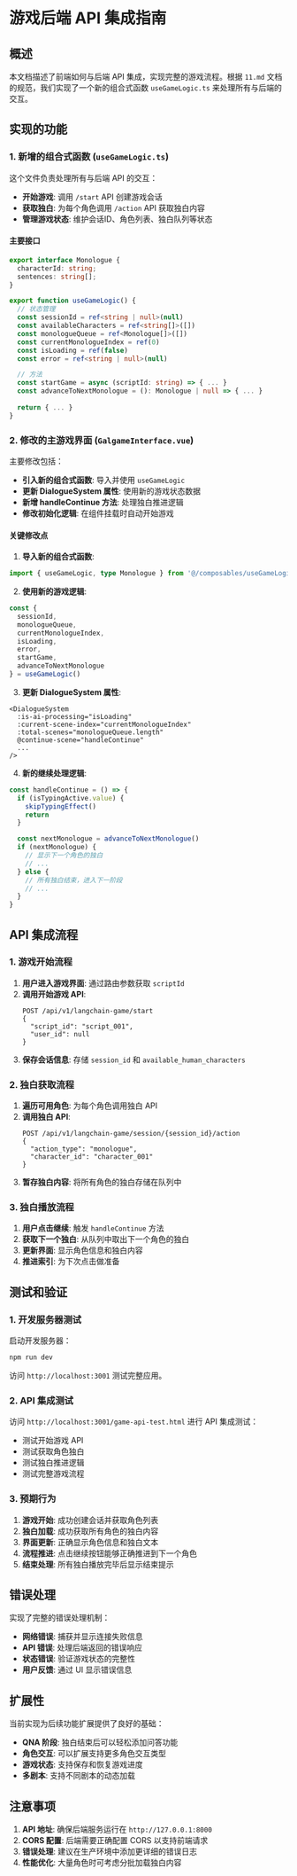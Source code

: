 # 游戏后端 API 集成指南

## 概述

本文档描述了前端如何与后端 API 集成，实现完整的游戏流程。根据 `11.md` 文档的规范，我们实现了一个新的组合式函数 `useGameLogic.ts` 来处理所有与后端的交互。

## 实现的功能

### 1. 新增的组合式函数 (`useGameLogic.ts`)

这个文件负责处理所有与后端 API 的交互：

- **开始游戏**: 调用 `/start` API 创建游戏会话
- **获取独白**: 为每个角色调用 `/action` API 获取独白内容
- **管理游戏状态**: 维护会话ID、角色列表、独白队列等状态

#### 主要接口

```typescript
export interface Monologue {
  characterId: string;
  sentences: string[];
}

export function useGameLogic() {
  // 状态管理
  const sessionId = ref<string | null>(null)
  const availableCharacters = ref<string[]>([])
  const monologueQueue = ref<Monologue[]>([])
  const currentMonologueIndex = ref(0)
  const isLoading = ref(false)
  const error = ref<string | null>(null)

  // 方法
  const startGame = async (scriptId: string) => { ... }
  const advanceToNextMonologue = (): Monologue | null => { ... }
  
  return { ... }
}
```

### 2. 修改的主游戏界面 (`GalgameInterface.vue`)

主要修改包括：

- **引入新的组合式函数**: 导入并使用 `useGameLogic`
- **更新 DialogueSystem 属性**: 使用新的游戏状态数据
- **新增 handleContinue 方法**: 处理独白推进逻辑
- **修改初始化逻辑**: 在组件挂载时自动开始游戏

#### 关键修改点

1. **导入新的组合式函数**:
```typescript
import { useGameLogic, type Monologue } from '@/composables/useGameLogic'
```

2. **使用新的游戏逻辑**:
```typescript
const {
  sessionId,
  monologueQueue,
  currentMonologueIndex,
  isLoading,
  error,
  startGame,
  advanceToNextMonologue
} = useGameLogic()
```

3. **更新 DialogueSystem 属性**:
```vue
<DialogueSystem
  :is-ai-processing="isLoading"
  :current-scene-index="currentMonologueIndex"
  :total-scenes="monologueQueue.length"
  @continue-scene="handleContinue"
  ...
/>
```

4. **新的继续处理逻辑**:
```typescript
const handleContinue = () => {
  if (isTypingActive.value) {
    skipTypingEffect()
    return
  }

  const nextMonologue = advanceToNextMonologue()
  if (nextMonologue) {
    // 显示下一个角色的独白
    // ...
  } else {
    // 所有独白结束，进入下一阶段
    // ...
  }
}
```

## API 集成流程

### 1. 游戏开始流程

1. **用户进入游戏界面**: 通过路由参数获取 `scriptId`
2. **调用开始游戏 API**: 
   ```
   POST /api/v1/langchain-game/start
   {
     "script_id": "script_001",
     "user_id": null
   }
   ```
3. **保存会话信息**: 存储 `session_id` 和 `available_human_characters`

### 2. 独白获取流程

1. **遍历可用角色**: 为每个角色调用独白 API
2. **调用独白 API**:
   ```
   POST /api/v1/langchain-game/session/{session_id}/action
   {
     "action_type": "monologue",
     "character_id": "character_001"
   }
   ```
3. **暂存独白内容**: 将所有角色的独白存储在队列中

### 3. 独白播放流程

1. **用户点击继续**: 触发 `handleContinue` 方法
2. **获取下一个独白**: 从队列中取出下一个角色的独白
3. **更新界面**: 显示角色信息和独白内容
4. **推进索引**: 为下次点击做准备

## 测试和验证

### 1. 开发服务器测试

启动开发服务器：
```bash
npm run dev
```

访问 `http://localhost:3001` 测试完整应用。

### 2. API 集成测试

访问 `http://localhost:3001/game-api-test.html` 进行 API 集成测试：

- 测试开始游戏 API
- 测试获取角色独白
- 测试独白推进逻辑
- 测试完整游戏流程

### 3. 预期行为

1. **游戏开始**: 成功创建会话并获取角色列表
2. **独白加载**: 成功获取所有角色的独白内容
3. **界面更新**: 正确显示角色信息和独白文本
4. **流程推进**: 点击继续按钮能够正确推进到下一个角色
5. **结束处理**: 所有独白播放完毕后显示结束提示

## 错误处理

实现了完整的错误处理机制：

- **网络错误**: 捕获并显示连接失败信息
- **API 错误**: 处理后端返回的错误响应
- **状态错误**: 验证游戏状态的完整性
- **用户反馈**: 通过 UI 显示错误信息

## 扩展性

当前实现为后续功能扩展提供了良好的基础：

- **QNA 阶段**: 独白结束后可以轻松添加问答功能
- **角色交互**: 可以扩展支持更多角色交互类型
- **游戏状态**: 支持保存和恢复游戏进度
- **多剧本**: 支持不同剧本的动态加载

## 注意事项

1. **API 地址**: 确保后端服务运行在 `http://127.0.0.1:8000`
2. **CORS 配置**: 后端需要正确配置 CORS 以支持前端请求
3. **错误处理**: 建议在生产环境中添加更详细的错误日志
4. **性能优化**: 大量角色时可考虑分批加载独白内容
